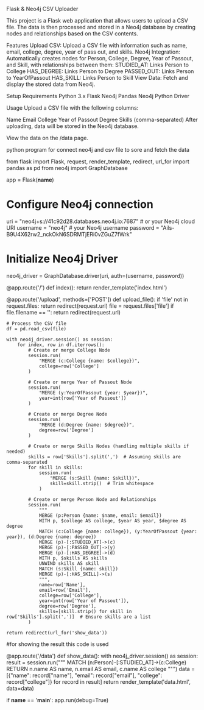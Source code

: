 Flask & Neo4j CSV Uploader

This project is a Flask web application that allows users to upload a CSV file. The data is then processed and stored in a Neo4j database by creating nodes and relationships based on the CSV contents.

Features
Upload CSV: Upload a CSV file with information such as name, email, college, degree, year of pass out, and skills.
Neo4j Integration: Automatically creates nodes for Person, College, Degree, Year of Passout, and Skill, with relationships between them:
STUDIED_AT: Links Person to College
HAS_DEGREE: Links Person to Degree
PASSED_OUT: Links Person to YearOfPassout
HAS_SKILL: Links Person to Skill
View Data: Fetch and display the stored data from Neo4j.

Setup
Requirements
Python 3.x
Flask
Neo4j
Pandas
Neo4j Python Driver


Usage
Upload a CSV file with the following columns:

Name
Email
College
Year of Passout
Degree
Skills (comma-separated)
After uploading, data will be stored in the Neo4j database.

View the data on the /data page.


python program for connect neo4j and csv file to sore and fetch the data


from flask import Flask, request, render_template, redirect, url_for
import pandas as pd
from neo4j import GraphDatabase

app = Flask(__name__)

# Configure Neo4j connection
uri = "neo4j+s://41c92d28.databases.neo4j.io:7687"  # or your Neo4j cloud URI
username = "neo4j"              # your Neo4j username
password = "Ails-B9U4X62rw2_nckOkN6SDRMTjERi0vZGuZ7fWrk"   

# Initialize Neo4j Driver
neo4j_driver = GraphDatabase.driver(uri, auth=(username, password))

@app.route('/')
def index():
    return render_template('index.html')

@app.route('/upload', methods=['POST'])
def upload_file():
    if 'file' not in request.files:
        return redirect(request.url)
    file = request.files['file']
    if file.filename == '':
        return redirect(request.url)

    # Process the CSV file
    df = pd.read_csv(file)

    with neo4j_driver.session() as session:
        for index, row in df.iterrows():
            # Create or merge College Node
            session.run(
                "MERGE (c:College {name: $college})",
                college=row['College']
            )

            # Create or merge Year of Passout Node
            session.run(
                "MERGE (y:YearOfPassout {year: $year})",
                year=int(row['Year of Passout'])
            )

            # Create or merge Degree Node
            session.run(
                "MERGE (d:Degree {name: $degree})",
                degree=row['Degree']
            )

            # Create or merge Skills Nodes (handling multiple skills if needed)
            skills = row['Skills'].split(',')  # Assuming skills are comma-separated
            for skill in skills:
                session.run(
                    "MERGE (s:Skill {name: $skill})",
                    skill=skill.strip()  # Trim whitespace
                )

            # Create or merge Person Node and Relationships
            session.run(
                """
                MERGE (p:Person {name: $name, email: $email})
                WITH p, $college AS college, $year AS year, $degree AS degree
                MATCH (c:College {name: college}), (y:YearOfPassout {year: year}), (d:Degree {name: degree})
                MERGE (p)-[:STUDIED_AT]->(c)
                MERGE (p)-[:PASSED_OUT]->(y)
                MERGE (p)-[:HAS_DEGREE]->(d)
                WITH p, $skills AS skills
                UNWIND skills AS skill
                MATCH (s:Skill {name: skill})
                MERGE (p)-[:HAS_SKILL]->(s)
                """,
                name=row['Name'],
                email=row['Email'],
                college=row['College'],
                year=int(row['Year of Passout']),
                degree=row['Degree'],
                skills=[skill.strip() for skill in row['Skills'].split(',')]  # Ensure skills are a list
            )

    return redirect(url_for('show_data'))


#for showing the result this code is used

@app.route('/data')
def show_data():
    with neo4j_driver.session() as session:
        result = session.run("""
            MATCH (n:Person)-[:STUDIED_AT]->(c:College)
            RETURN n.name AS name, n.email AS email, c.name AS college
        """)
        data = [{"name": record["name"], "email": record["email"], "college": record["college"]} for record in result]
    return render_template('data.html', data=data)

if __name__ == '__main__':
    app.run(debug=True)

    
